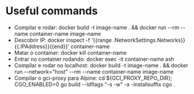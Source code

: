# Useful commands

* Compilar e rodar: docker build -t image-name . && docker run --rm --name container-name image-name
* Descobrir IP: docker inspect -f '{{range .NetworkSettings.Networks}}{{.IPAddress}}{{end}}' container-name
* Matar o container: docker kill container-name
* Entrar no container rodando: docker exec -it  container-name ash
* Compilar e rodar no localhost: docker build -t image-name . && docker run --network="host" --rm --name container-name image-name 
* Compilar o gci-proxy para Alpine: cd ${GCI_PROXY_REPO_DIR}; CGO_ENABLED=0 go build --ldflags "-s -w" -a -installsuffix cgo .

